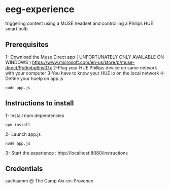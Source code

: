 # eeg-experience
triggering content using a MUSE headset and controlling a Philips HUE smart bulb


## Prerequisites
1- Download the Muse Direct app ( UNFORTUNATELY ONLY AVAILABLE ON WINDOWS )
https://www.microsoft.com/en-us/store/p/muse-direct/9p0mbp6nv07x
2-Plug your HUE Phillips device on same network with your computer
3-You have to know your HUE ip on the local network
4- Define your hueIp on app.js
```
node app.js
```

## Instructions to install 
1- Install npm dependencies
```
npm install
```
2- Launch app.js
```
node app.js
```

3- Start the experience : http://localhost:8080/instructions

## Credentials

sachaamm @ The Camp Aix-en-Provence
